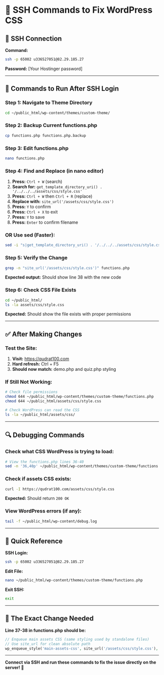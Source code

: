 # 🚀 SSH Commands to Fix WordPress CSS

## 🔐 SSH Connection

**Command:**
```bash
ssh -p 65002 u336527051@82.29.185.27
```

**Password:** [Your Hostinger password]

---

## 🔧 Commands to Run After SSH Login

### Step 1: Navigate to Theme Directory
```bash
cd ~/public_html/wp-content/themes/custom-theme/
```

### Step 2: Backup Current functions.php
```bash
cp functions.php functions.php.backup
```

### Step 3: Edit functions.php
```bash
nano functions.php
```

### Step 4: Find and Replace (in nano editor)
1. **Press:** `Ctrl + W` (search)
2. **Search for:** `get_template_directory_uri() . '/../../../assets/css/style.css'`
3. **Press:** `Ctrl + W` then `Ctrl + R` (replace)
4. **Replace with:** `site_url('/assets/css/style.css')`
5. **Press:** `Y` to confirm
6. **Press:** `Ctrl + X` to exit
7. **Press:** `Y` to save
8. **Press:** `Enter` to confirm filename

### OR Use sed (Faster):
```bash
sed -i "s|get_template_directory_uri() . '/../../../assets/css/style.css'|site_url('/assets/css/style.css')|g" functions.php
```

### Step 5: Verify the Change
```bash
grep -n "site_url('/assets/css/style.css')" functions.php
```

**Expected output:** Should show line 38 with the new code

### Step 6: Check CSS File Exists
```bash
cd ~/public_html/
ls -la assets/css/style.css
```

**Expected:** Should show the file exists with proper permissions

---

## ✅ After Making Changes

### Test the Site:
1. **Visit:** https://qudrat100.com
2. **Hard refresh:** Ctrl + F5
3. **Should now match:** demo.php and quiz.php styling

### If Still Not Working:
```bash
# Check file permissions
chmod 644 ~/public_html/wp-content/themes/custom-theme/functions.php
chmod 644 ~/public_html/assets/css/style.css

# Check WordPress can read the CSS
ls -la ~/public_html/assets/css/
```

---

## 🔍 Debugging Commands

### Check what CSS WordPress is trying to load:
```bash
# View the functions.php lines 36-40
sed -n '36,40p' ~/public_html/wp-content/themes/custom-theme/functions.php
```

### Check if assets CSS exists:
```bash
curl -I https://qudrat100.com/assets/css/style.css
```

**Expected:** Should return `200 OK`

### View WordPress errors (if any):
```bash
tail -f ~/public_html/wp-content/debug.log
```

---

## 📝 Quick Reference

**SSH Login:**
```bash
ssh -p 65002 u336527051@82.29.185.27
```

**Edit File:**
```bash
nano ~/public_html/wp-content/themes/custom-theme/functions.php
```

**Exit SSH:**
```bash
exit
```

---

## 🎯 The Exact Change Needed

**Line 37-38 in functions.php should be:**

```php
// Enqueue main assets CSS (same styling used by standalone files)
// Use site_url for clean absolute path
wp_enqueue_style('main-assets-css', site_url('/assets/css/style.css'), array(), '2.0');
```

---

**Connect via SSH and run these commands to fix the issue directly on the server! 🚀**